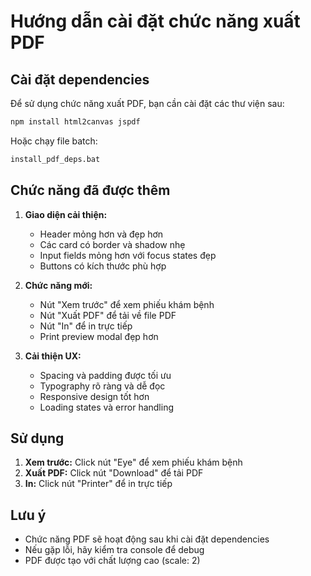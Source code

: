 # Hướng dẫn cài đặt chức năng xuất PDF

## Cài đặt dependencies

Để sử dụng chức năng xuất PDF, bạn cần cài đặt các thư viện sau:

```bash
npm install html2canvas jspdf
```

Hoặc chạy file batch:
```bash
install_pdf_deps.bat
```

## Chức năng đã được thêm

1. **Giao diện cải thiện:**
   - Header mỏng hơn và đẹp hơn
   - Các card có border và shadow nhẹ
   - Input fields mỏng hơn với focus states đẹp
   - Buttons có kích thước phù hợp

2. **Chức năng mới:**
   - Nút "Xem trước" để xem phiếu khám bệnh
   - Nút "Xuất PDF" để tải về file PDF
   - Nút "In" để in trực tiếp
   - Print preview modal đẹp hơn

3. **Cải thiện UX:**
   - Spacing và padding được tối ưu
   - Typography rõ ràng và dễ đọc
   - Responsive design tốt hơn
   - Loading states và error handling

## Sử dụng

1. **Xem trước:** Click nút "Eye" để xem phiếu khám bệnh
2. **Xuất PDF:** Click nút "Download" để tải PDF
3. **In:** Click nút "Printer" để in trực tiếp

## Lưu ý

- Chức năng PDF sẽ hoạt động sau khi cài đặt dependencies
- Nếu gặp lỗi, hãy kiểm tra console để debug
- PDF được tạo với chất lượng cao (scale: 2)
